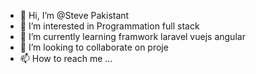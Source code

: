 - 👋 Hi, I’m @Steve Pakistant
- 👀 I’m interested in Programmation full stack 
- 🌱 I’m currently learning framwork laravel vuejs angular
- 💞️ I’m looking to collaborate on proje
- 📫 How to reach me ...

<!---
Pakistant/Pakistant is a ✨ special ✨ repository because its `README.md` (this file) appears on your GitHub profile.
You can click the Preview link to take a look at your changes.
--->
